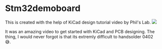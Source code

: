 # Stm32demoboard
This is created with the help of KiCad design tutorial video by Phil's Lab.
![](https://www.youtube.com/watch?v=aVUqaB0IMh4)

It was an amazing video to get started with KiCad and PCB designing.
The thing, I would never forgot is that its extremly difficult to handsolder 0402 😅.
